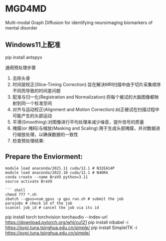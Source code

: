 # MGD4MD
Multi-modal Graph Diffusion for identifying neuroimaging biomarkers of mental disorder

## Windows11上配准
pip install antspyx

通用预处理步骤
1. 去除头骨
2. 时间层校正(Slice-Timing Correction):旨在解决MRI扫描中由于切片采集顺序不同而导致的时间差问题
3. 配准与归一化(Registration and Normalization):将每个被试的大脑图像都映射到同一个标准空间
4. 对齐与运动校正(Alignment and Motion Correction):纠正被试在扫描过程中可能产生的头部运动
5. 平滑(Smoothing):对图像进行平均处理来减少噪音，提升信号的质量
6. 掩膜(or 掩码)与缩放(Masking and Scaling):用于生成头部掩膜，并对数据进行缩放处理，以确保数据的一致性
7. 检查预处理结果:


## Prepare the Enviorment:
``` shell
module load anaconda/2021.11 cuda/12.1 # N32EA14P
module load anaconda/2022.10 cuda/12.1 # N40R4
conda create --name BraVO python=3.11
source activate BraVO

``` shell
chmod 777 *.sh
sbatch --gpus=num_gpus -p gpu run.sh # submit the job
parajobs # check id of the job
scancel job_id # cancel the job via its id
```

pip install torch torchvision torchaudio --index-url https://download.pytorch.org/whl/cu121 
pip install nibabel -i https://pypi.tuna.tsinghua.edu.cn/simple/ 
pip install SimpleITK -i https://pypi.tuna.tsinghua.edu.cn/simple/ 


